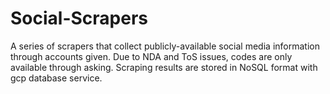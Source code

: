 # Social-Scrapers
A series of scrapers that collect publicly-available social media information through accounts given. 
Due to NDA and ToS issues, codes are only available through asking. 
Scraping results are stored in NoSQL format with gcp database service.
